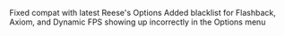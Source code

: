 Fixed compat with latest Reese's Options
Added blacklist for Flashback, Axiom, and Dynamic FPS showing up incorrectly in the Options menu